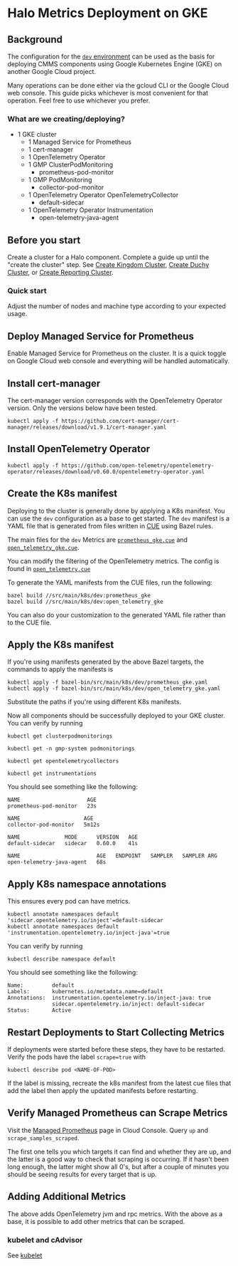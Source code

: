 # Halo Metrics Deployment on GKE

## Background

The configuration for the [`dev` environment](../../src/main/k8s/dev) can be
used as the basis for deploying CMMS components using Google Kubernetes Engine
(GKE) on another Google Cloud project.

Many operations can be done either via the gcloud CLI or the Google Cloud web
console. This guide picks whichever is most convenient for that operation. Feel
free to use whichever you prefer.

### What are we creating/deploying?
- 1 GKE cluster
    - 1 Managed Service for Prometheus
    - 1 cert-manager
    - 1 OpenTelemetry Operator
    - 1 GMP ClusterPodMonitoring
        - prometheus-pod-monitor
    - 1 GMP PodMonitoring
      - collector-pod-monitor
    - 1 OpenTelemetry Operator OpenTelemetryCollector
      - default-sidecar
    - 1 OpenTelemetry Operator Instrumentation
      - open-telemetry-java-agent

## Before you start

Create a cluster for a Halo component. Complete a guide up until the "create
the cluster" step. See 
[Create Kingdom Cluster](kingdom-deployment.md#step-4-create-the-cluster),
[Create Duchy Cluster](duchy-deployment.md#step-5-create-the-cluster), or
[Create Reporting Cluster](reporting-server-deployment.md#create-the-cluster).

### Quick start

Adjust the number of nodes and machine type according to your expected usage.

## Deploy Managed Service for Prometheus

Enable Managed Service for Prometheus on the cluster. It is a quick toggle on
Google Cloud web console and everything will be handled automatically.

## Install cert-manager

The cert-manager version corresponds with the OpenTelemetry Operator version.
Only the versions below have been tested.

```shell
kubectl apply -f https://github.com/cert-manager/cert-manager/releases/download/v1.9.1/cert-manager.yaml
```

## Install OpenTelemetry Operator

```shell
kubectl apply -f https://github.com/open-telemetry/opentelemetry-operator/releases/download/v0.60.0/opentelemetry-operator.yaml
```

## Create the K8s manifest

Deploying to the cluster is generally done by applying a K8s manifest. You can
use the `dev` configuration as a base to get started. The `dev` manifest is a
YAML file that is generated from files written in [CUE](https://cuelang.org/)
using Bazel rules.

The main files for the `dev` Metrics are
[`prometheus_gke.cue`](../../src/main/k8s/dev/prometheus_gke.cue) and
[`open_telemetry_gke.cue`](../../src/main/k8s/dev/open_telemetry_gke.cue).

You can modify the filtering of the OpenTelemetry metrics. The config is found
in [`open_telemetry.cue`](../../src/main/k8s/open_telemetry.cue)

To generate the YAML manifests from the CUE files, run the following:

```shell
bazel build //src/main/k8s/dev:prometheus_gke
bazel build //src/main/k8s/dev:open_telemetry_gke
```

You can also do your customization to the generated YAML file rather than to the
CUE file.

## Apply the K8s manifest

If you're using manifests generated by the above Bazel targets, the commands to
apply the manifests is

```shell
kubectl apply -f bazel-bin/src/main/k8s/dev/prometheus_gke.yaml
kubectl apply -f bazel-bin/src/main/k8s/dev/open_telemetry_gke.yaml
```

Substitute the paths if you're using different K8s manifests.

Now all components should be successfully deployed to your GKE cluster. You can
verify by running

```shell
kubectl get clusterpodmonitorings
```

```shell
kubectl get -n gmp-system podmonitorings
```

```shell
kubectl get opentelemetrycollectors
```

```shell
kubectl get instrumentations
```


You should see something like the following:

```
NAME                     AGE
prometheus-pod-monitor   23s
```

```
NAME                    AGE
collector-pod-monitor   5m12s
```

```
NAME              MODE      VERSION   AGE
default-sidecar   sidecar   0.60.0    41s
```

```
NAME                        AGE   ENDPOINT   SAMPLER   SAMPLER ARG
open-telemetry-java-agent   68s  
```

## Apply K8s namespace annotations

This ensures every pod can have metrics.

```shell
kubectl annotate namespaces default 'sidecar.opentelemetry.io/inject'=default-sidecar
kubectl annotate namespaces default 'instrumentation.opentelemetry.io/inject-java'=true
```

You can verify by running

```shell
kubectl describe namespace default
```

You should see something like the following:

```
Name:         default
Labels:       kubernetes.io/metadata.name=default
Annotations:  instrumentation.opentelemetry.io/inject-java: true
              sidecar.opentelemetry.io/inject: default-sidecar
Status:       Active
```

## Restart Deployments to Start Collecting Metrics

If deployments were started before these steps, they have to be restarted.
Verify the pods have the label `scrape=true` with

```shell
kubectl describe pod <NAME-OF-POD>
```

If the label is missing, recreate the k8s manifest from the latest cue files
that add the label then apply the updated manifests before restarting.

## Verify Managed Prometheus can Scrape Metrics

Visit the [Managed Prometheus](https://console.cloud.google.com/monitoring/prometheus) page
in Cloud Console. Query `up` and `scrape_samples_scraped`. 

The first one tells you which targets it can find and whether they are up, and 
the latter is a good way to check that scraping is occurring. If it 
hasn't been long enough, the latter might show all 0's, but after a couple of
minutes you should be seeing results for every target that is up.

## Adding Additional Metrics

The above adds OpenTelemetry jvm and rpc metrics. With the above as a base, it
is possible to add other metrics that can be scraped.

### kubelet and cAdvisor

See [kubelet](https://cloud.google.com/stackdriver/docs/managed-prometheus/setup-managed#kubelet-metrics)

